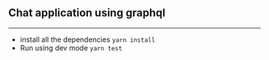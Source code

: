 ## Chat application using graphql

---

- install all the dependencies
  `yarn install`
- Run using dev mode
  `yarn test`
